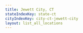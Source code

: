 ```yaml
---
title: Jewett City, CT
stateIndexKey: state-ct
cityIndexKey: city-ct-jewett-city
layout: list_all_locations
---
```

